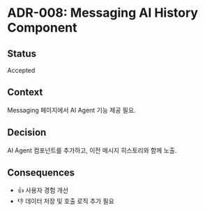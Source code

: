 # ADR-008: Messaging AI History Component

## Status
Accepted

## Context
Messaging 페이지에서 AI Agent 기능 제공 필요.

## Decision
AI Agent 컴포넌트를 추가하고, 이전 메시지 히스토리와 함께 노출.

## Consequences
- 👍 사용자 경험 개선
- 👎 데이터 저장 및 호출 로직 추가 필요
